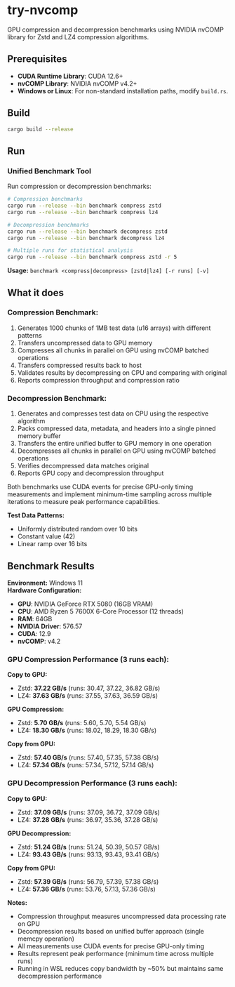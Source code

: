 # try-nvcomp

GPU compression and decompression benchmarks using NVIDIA nvCOMP library for Zstd and LZ4 compression algorithms.

## Prerequisites

- **CUDA Runtime Library**: CUDA 12.6+ 
- **nvCOMP Library**: NVIDIA nvCOMP v4.2+ 
- **Windows or Linux**: For non-standard installation paths, modify `build.rs`.

## Build

```bash
cargo build --release
```

## Run

### Unified Benchmark Tool

Run compression or decompression benchmarks:

```bash
# Compression benchmarks
cargo run --release --bin benchmark compress zstd
cargo run --release --bin benchmark compress lz4

# Decompression benchmarks  
cargo run --release --bin benchmark decompress zstd
cargo run --release --bin benchmark decompress lz4

# Multiple runs for statistical analysis
cargo run --release --bin benchmark compress zstd -r 5
```

**Usage:** `benchmark <compress|decompress> [zstd|lz4] [-r runs] [-v]`

## What it does

### Compression Benchmark:
1. Generates 1000 chunks of 1MB test data (u16 arrays) with different patterns
2. Transfers uncompressed data to GPU memory
3. Compresses all chunks in parallel on GPU using nvCOMP batched operations
4. Transfers compressed results back to host
5. Validates results by decompressing on CPU and comparing with original
6. Reports compression throughput and compression ratio

### Decompression Benchmark:
1. Generates and compresses test data on CPU using the respective algorithm
2. Packs compressed data, metadata, and headers into a single pinned memory buffer
3. Transfers the entire unified buffer to GPU memory in one operation
4. Decompresses all chunks in parallel on GPU using nvCOMP batched operations
5. Verifies decompressed data matches original
6. Reports GPU copy and decompression throughput

Both benchmarks use CUDA events for precise GPU-only timing measurements and
implement minimum-time sampling across multiple iterations to measure peak
performance capabilities.

**Test Data Patterns:**
- Uniformly distributed random over 10 bits
- Constant value (42)
- Linear ramp over 16 bits

## Benchmark Results

**Environment:** Windows 11  
**Hardware Configuration:**
- **GPU**: NVIDIA GeForce RTX 5080 (16GB VRAM)
- **CPU**: AMD Ryzen 5 7600X 6-Core Processor (12 threads)
- **RAM**: 64GB
- **NVIDIA Driver**: 576.57
- **CUDA**: 12.9
- **nvCOMP**: v4.2

### GPU Compression Performance (3 runs each):

**Copy to GPU:**
- Zstd: **37.22 GB/s** (runs: 30.47, 37.22, 36.82 GB/s)
- LZ4: **37.63 GB/s** (runs: 37.55, 37.63, 36.59 GB/s)

**GPU Compression:**
- Zstd: **5.70 GB/s** (runs: 5.60, 5.70, 5.54 GB/s)
- LZ4: **18.30 GB/s** (runs: 18.02, 18.29, 18.30 GB/s)

**Copy from GPU:**
- Zstd: **57.40 GB/s** (runs: 57.40, 57.35, 57.38 GB/s)
- LZ4: **57.34 GB/s** (runs: 57.34, 57.12, 57.14 GB/s)

### GPU Decompression Performance (3 runs each):

**Copy to GPU:**
- Zstd: **37.09 GB/s** (runs: 37.09, 36.72, 37.09 GB/s)
- LZ4: **37.28 GB/s** (runs: 36.97, 35.36, 37.28 GB/s)

**GPU Decompression:**
- Zstd: **51.24 GB/s** (runs: 51.24, 50.39, 50.57 GB/s)
- LZ4: **93.43 GB/s** (runs: 93.13, 93.43, 93.41 GB/s)

**Copy from GPU:**
- Zstd: **57.39 GB/s** (runs: 56.79, 57.39, 57.38 GB/s)
- LZ4: **57.36 GB/s** (runs: 53.76, 57.13, 57.36 GB/s)

**Notes:**
- Compression throughput measures uncompressed data processing rate on GPU
- Decompression results based on unified buffer approach (single memcpy operation)
- All measurements use CUDA events for precise GPU-only timing
- Results represent peak performance (minimum time across multiple runs)
- Running in WSL reduces copy bandwidth by ~50% but maintains same decompression performance


